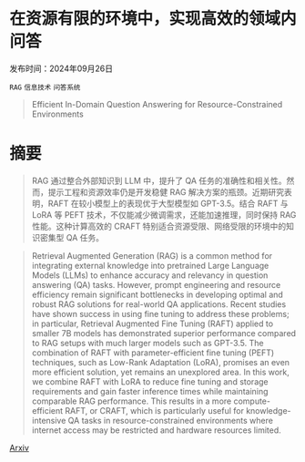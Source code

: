 # 在资源有限的环境中，实现高效的领域内问答

发布时间：2024年09月26日

`RAG` `信息技术` `问答系统`

> Efficient In-Domain Question Answering for Resource-Constrained Environments

# 摘要

> RAG 通过整合外部知识到 LLM 中，提升了 QA 任务的准确性和相关性。然而，提示工程和资源效率仍是开发稳健 RAG 解决方案的瓶颈。近期研究表明，RAFT 在较小模型上的表现优于大型模型如 GPT-3.5。结合 RAFT 与 LoRA 等 PEFT 技术，不仅能减少微调需求，还能加速推理，同时保持 RAG 性能。这种计算高效的 CRAFT 特别适合资源受限、网络受限的环境中的知识密集型 QA 任务。

> Retrieval Augmented Generation (RAG) is a common method for integrating external knowledge into pretrained Large Language Models (LLMs) to enhance accuracy and relevancy in question answering (QA) tasks. However, prompt engineering and resource efficiency remain significant bottlenecks in developing optimal and robust RAG solutions for real-world QA applications. Recent studies have shown success in using fine tuning to address these problems; in particular, Retrieval Augmented Fine Tuning (RAFT) applied to smaller 7B models has demonstrated superior performance compared to RAG setups with much larger models such as GPT-3.5. The combination of RAFT with parameter-efficient fine tuning (PEFT) techniques, such as Low-Rank Adaptation (LoRA), promises an even more efficient solution, yet remains an unexplored area. In this work, we combine RAFT with LoRA to reduce fine tuning and storage requirements and gain faster inference times while maintaining comparable RAG performance. This results in a more compute-efficient RAFT, or CRAFT, which is particularly useful for knowledge-intensive QA tasks in resource-constrained environments where internet access may be restricted and hardware resources limited.

[Arxiv](https://arxiv.org/abs/2409.17648)